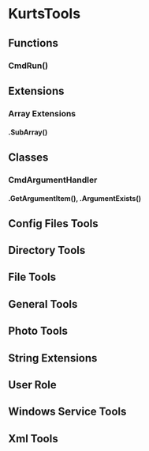 # KurtsTools
## Functions
### CmdRun()
## Extensions
### Array Extensions
#### .SubArray<T>()
## Classes

### CmdArgumentHandler
#### .GetArgumentItem(), .ArgumentExists()


## Config Files Tools
## Directory Tools
## File Tools
## General Tools
## Photo Tools
## String Extensions
## User Role
## Windows Service Tools
## Xml Tools